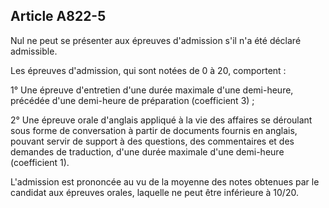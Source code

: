 Article A822-5
----
Nul ne peut se présenter aux épreuves d'admission s'il n'a été déclaré
admissible.

Les épreuves d'admission, qui sont notées de 0 à 20, comportent :

1° Une épreuve d'entretien d'une durée maximale d'une demi-heure, précédée d'une
demi-heure de préparation (coefficient 3) ;

2° Une épreuve orale d'anglais appliqué à la vie des affaires se déroulant sous
forme de conversation à partir de documents fournis en anglais, pouvant servir
de support à des questions, des commentaires et des demandes de traduction,
d'une durée maximale d'une demi-heure (coefficient 1).

L'admission est prononcée au vu de la moyenne des notes obtenues par le candidat
aux épreuves orales, laquelle ne peut être inférieure à 10/20.

